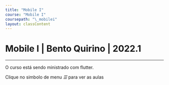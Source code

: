 ```yaml
---
title: "Mobile I"
course: "Mobile I"
coursepath: "\_mobilei"
layout: classContent
---
```


# Mobile I | Bento Quirino | 2022.1
---


O curso está sendo ministrado com flutter. 


Clique no simbolo de menu <i class="fa fa-bars">&#9776;</i> para ver as aulas
